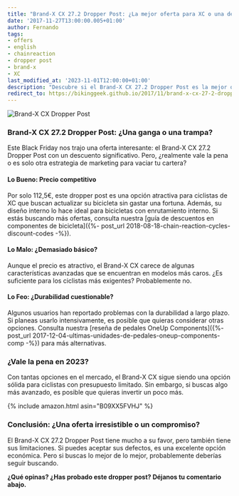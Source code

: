 ```yaml
---
title: "Brand-X CX 27.2 Dropper Post: ¿La mejor oferta para XC o una decepción?"
date: '2017-11-27T13:00:00.005+01:00'
author: Fernando
tags:
- offers
- english
- chainreaction
- dropper post
- brand-x
- XC
last_modified_at: '2023-11-01T12:00:00+01:00'
description: "Descubre si el Brand-X CX 27.2 Dropper Post es la mejor opción para tu bicicleta XC. ¿Vale la pena o es solo otra oferta más?"
redirect_to: https://bikinggeek.github.io/2017/11/brand-x-cx-27-2-dropper-post-offer-for-xc.html
---
```


![Brand-X CX Dropper Post](https://2.bp.blogspot.com/-hbpMIljHk2c/Whv7-Iv9liI/AAAAAAAABAw/4v7rYNsfDTUdLukxien-KrJNcOPvBdPUQCLcBGAs/s320/cxdropper.jpg)

### Brand-X CX 27.2 Dropper Post: ¿Una ganga o una trampa?

Este Black Friday nos trajo una oferta interesante: el Brand-X CX 27.2 Dropper Post con un descuento significativo. Pero, ¿realmente vale la pena o es solo otra estrategia de marketing para vaciar tu cartera?

#### Lo Bueno: Precio competitivo

Por solo 112,5€, este dropper post es una opción atractiva para ciclistas de XC que buscan actualizar su bicicleta sin gastar una fortuna. Además, su diseño interno lo hace ideal para bicicletas con enrutamiento interno. Si estás buscando más ofertas, consulta nuestra [guía de descuentos en componentes de bicicleta]({%- post_url 2018-08-18-chain-reaction-cycles-discount-codes -%}).

#### Lo Malo: ¿Demasiado básico?

Aunque el precio es atractivo, el Brand-X CX carece de algunas características avanzadas que se encuentran en modelos más caros. ¿Es suficiente para los ciclistas más exigentes? Probablemente no.

#### Lo Feo: ¿Durabilidad cuestionable?

Algunos usuarios han reportado problemas con la durabilidad a largo plazo. Si planeas usarlo intensivamente, es posible que quieras considerar otras opciones. Consulta nuestra [reseña de pedales OneUp Components]({%- post_url 2017-12-04-ultimas-unidades-de-pedales-oneup-components-comp -%}) para más alternativas.

### ¿Vale la pena en 2023?

Con tantas opciones en el mercado, el Brand-X CX sigue siendo una opción sólida para ciclistas con presupuesto limitado. Sin embargo, si buscas algo más avanzado, es posible que quieras invertir un poco más.

{% include amazon.html asin="B09XX5FVHJ" %}

### Conclusión: ¿Una oferta irresistible o un compromiso?

El Brand-X CX 27.2 Dropper Post tiene mucho a su favor, pero también tiene sus limitaciones. Si puedes aceptar sus defectos, es una excelente opción económica. Pero si buscas lo mejor de lo mejor, probablemente deberías seguir buscando.

**¿Qué opinas? ¿Has probado este dropper post? Déjanos tu comentario abajo.**
